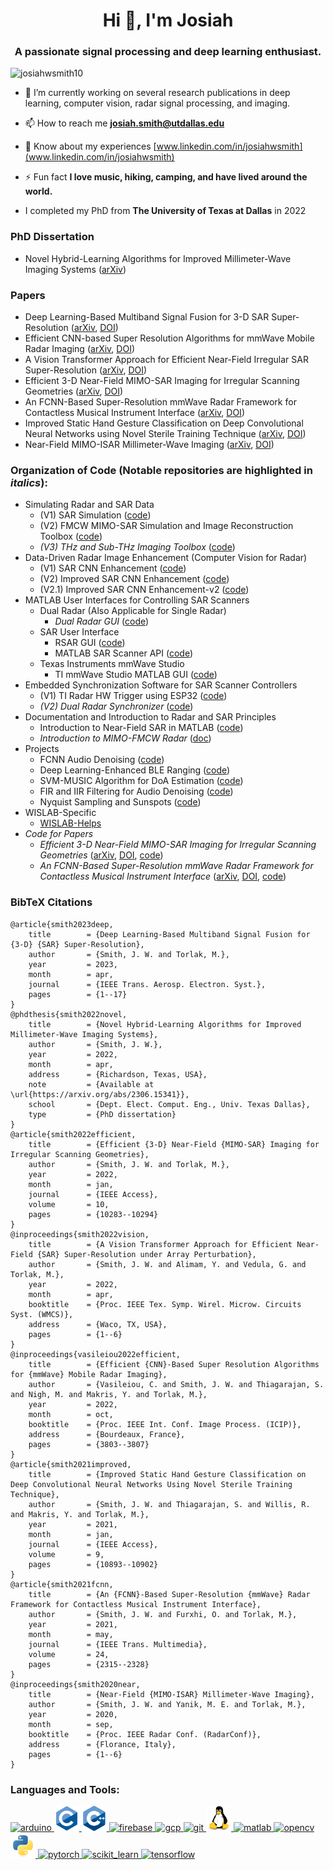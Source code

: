 <h1 align="center">Hi 👋, I'm Josiah</h1>
<h3 align="center">A passionate signal processing and deep learning enthusiast.</h3>

<p align="left"> <img src="https://komarev.com/ghpvc/?username=josiahwsmith10&label=Profile%20views&color=0e75b6&style=flat" alt="josiahwsmith10" /> </p>

- 🔭 I’m currently working on several research publications in deep learning, computer vision, radar signal processing, and imaging.

- 📫 How to reach me **josiah.smith@utdallas.edu**

- 📄 Know about my experiences [www.linkedin.com/in/josiahwsmith](www.linkedin.com/in/josiahwsmith)

- ⚡ Fun fact **I love music, hiking, camping, and have lived around the world.**

- I completed my PhD from **The University of Texas at Dallas** in 2022

### PhD Dissertation
- Novel Hybrid-Learning Algorithms for Improved Millimeter-Wave Imaging Systems ([arXiv](https://arxiv.org/abs/2306.15341))

### Papers
- Deep Learning-Based Multiband Signal Fusion for 3-D SAR Super-Resolution ([arXiv](https://arxiv.org/abs/2305.02017), [DOI](https://doi.org/10.1109/TAES.2023.3270111))
- Efficient CNN-based Super Resolution Algorithms for mmWave Mobile Radar Imaging ([arXiv](https://arxiv.org/abs/2305.02092), [DOI](https://doi.org/10.1109/ICIP46576.2022.9897190))
- A Vision Transformer Approach for Efficient Near-Field Irregular SAR Super-Resolution ([arXiv](https://arxiv.org/abs/2305.02074), [DOI](https://doi.org/10.1109/WMCS55582.2022.9866326))
- Efficient 3-D Near-Field MIMO-SAR Imaging for Irregular Scanning Geometries ([arXiv](https://arxiv.org/abs/2305.02064), [DOI](https://doi.org/10.1109/ACCESS.2022.3145370))
- An FCNN-Based Super-Resolution mmWave Radar Framework for Contactless Musical Instrument Interface ([arXiv](https://arxiv.org/abs/2305.01995), [DOI](https://doi.org/10.1109/TMM.2021.3079695))
- Improved Static Hand Gesture Classification on Deep Convolutional Neural Networks using Novel Sterile Training Technique ([arXiv](https://arxiv.org/abs/2305.02039), [DOI](https://doi.org/10.1109/ACCESS.2021.3051454))
- Near-Field MIMO-ISAR Millimeter-Wave Imaging ([arXiv](https://arxiv.org/abs/2305.02030), [DOI](https://doi.org/10.1109/RadarConf2043947.2020.9266412))

### Organization of Code (Notable repositories are highlighted in *italics*):
- Simulating Radar and SAR Data
    - (V1) SAR Simulation ([code](https://github.com/josiahwsmith10/sar-simulation-jws))
    - (V2) FMCW MIMO-SAR Simulation and Image Reconstruction Toolbox ([code](https://github.com/josiahwsmith10/FMCW-MIMO-SAR-Simulation-and-Image-Reconstruction-Toolbox))
    - *(V3) THz and Sub-THz Imaging Toolbox* ([code](https://github.com/josiahwsmith10/THz-and-Sub-THz-Imaging-Toolbox))
- Data-Driven Radar Image Enhancement (Computer Vision for Radar)
    - (V1) SAR CNN Enhancement ([code](https://github.com/josiahwsmith10/sar-cnn-enhancement))
    - (V2) Improved SAR CNN Enhancement ([code](https://github.com/josiahwsmith10/improved-sar-cnn-enhancement))
    - (V2.1) Improved SAR CNN Enhancement-v2 ([code](https://github.com/josiahwsmith10/improved-sar-cnn-enhancement-v2))
- MATLAB User Interfaces for Controlling SAR Scanners
    - Dual Radar (Also Applicable for Single Radar)
        - *Dual Radar GUI* ([code](https://github.com/josiahwsmith10/dual-radar-gui))
    - SAR User Interface
        - RSAR GUI ([code](https://github.com/josiahwsmith10/RSAR-GUI))
        - MATLAB SAR Scanner API ([code](https://github.com/josiahwsmith10/SAR-Scanner-Toolbox))
    - Texas Instruments mmWave Studio
        - TI mmWave Studio MATLAB GUI ([code](https://github.com/josiahwsmith10/mmWave-Studio-MATLAB-GUI-jws))
- Embedded Synchronization Software for SAR Scanner Controllers
    - (V1) TI Radar HW Trigger using ESP32 ([code](https://github.com/josiahwsmith10/single-TI-radar-HW-trigger-esp32))
    - *(V2) Dual Radar Synchronizer* ([code](https://github.com/josiahwsmith10/dual-radar-synchronizer))
- Documentation and Introduction to Radar and SAR Principles
    - Introduction to Near-Field SAR in MATLAB ([code](https://github.com/josiahwsmith10/SAR-Intro))
    - *Introduction to MIMO-FMCW Radar* ([doc](https://github.com/josiahwsmith10/Introduction-to-MIMO-FMCW-Radar))
- Projects
    - FCNN Audio Denoising ([code](https://github.com/josiahwsmith10/FCNN-audio-denoising))
    - Deep Learning-Enhanced BLE Ranging ([code](https://github.com/josiahwsmith10/deep-learning-BLE-ranging))
    - SVM-MUSIC Algorithm for DoA Estimation ([code](https://github.com/josiahwsmith10/svm-music-algorithm))
    - FIR and IIR Filtering for Audio Denoising ([code](https://github.com/josiahwsmith10/FIR-and-IIR-Filtering-for-Audio-Denoising))
    - Nyquist Sampling and Sunspots ([code](https://github.com/josiahwsmith10/sampling-and-sunspots))
- WISLAB-Specific
    - [WISLAB-Helps](https://github.com/josiahwsmith10/WISLAB-Helps)
- *Code for Papers*
    - *Efficient 3-D Near-Field MIMO-SAR Imaging for Irregular Scanning Geometries* ([arXiv](https://arxiv.org/abs/2305.02064), [DOI](https://doi.org/10.1109/ACCESS.2022.3145370), [code](https://github.com/josiahwsmith10/Efficient-3-D-Near-Field-MIMO-SAR-Imaging-for-Irregular-Scanning-Geometries))
    - *An FCNN-Based Super-Resolution mmWave Radar Framework for Contactless Musical Instrument Interface* ([arXiv](https://arxiv.org/abs/2305.01995), [DOI](https://doi.org/10.1109/TMM.2021.3079695), [code](https://github.com/josiahwsmith10/Radar-Musical-Instrument))
 
### BibTeX Citations
```
@article{smith2023deep,
	title        = {Deep Learning-Based Multiband Signal Fusion for {3-D} {SAR} Super-Resolution},
	author       = {Smith, J. W. and Torlak, M.},
	year         = 2023,
	month        = apr,
	journal      = {IEEE Trans. Aerosp. Electron. Syst.},
	pages        = {1--17}
}
@phdthesis{smith2022novel,
	title        = {Novel Hybrid-Learning Algorithms for Improved Millimeter-Wave Imaging Systems},
	author       = {Smith, J. W.},
	year         = 2022,
	month        = apr,
	address      = {Richardson, Texas, USA},
	note         = {Available at \url{https://arxiv.org/abs/2306.15341}},
	school       = {Dept. Elect. Comput. Eng., Univ. Texas Dallas},
	type         = {PhD dissertation}
}
@article{smith2022efficient,
	title        = {Efficient {3-D} Near-Field {MIMO-SAR} Imaging for Irregular Scanning Geometries},
	author       = {Smith, J. W. and Torlak, M.},
	year         = 2022,
	month        = jan,
	journal      = {IEEE Access},
	volume       = 10,
	pages        = {10283--10294}
}
@inproceedings{smith2022vision,
	title        = {A Vision Transformer Approach for Efficient Near-Field {SAR} Super-Resolution under Array Perturbation},
	author       = {Smith, J. W. and Alimam, Y. and Vedula, G. and Torlak, M.},
	year         = 2022,
	month        = apr,
	booktitle    = {Proc. IEEE Tex. Symp. Wirel. Microw. Circuits Syst. (WMCS)},
	address      = {Waco, TX, USA},
	pages        = {1--6}
}
@inproceedings{vasileiou2022efficient,
	title        = {Efficient {CNN}-Based Super Resolution Algorithms for {mmWave} Mobile Radar Imaging},
	author       = {Vasileiou, C. and Smith, J. W. and Thiagarajan, S. and Nigh, M. and Makris, Y. and Torlak, M.},
	year         = 2022,
	month        = oct,
	booktitle    = {Proc. IEEE Int. Conf. Image Process. (ICIP)},
	address      = {Bourdeaux, France},
	pages        = {3803--3807}
}
@article{smith2021improved,
	title        = {Improved Static Hand Gesture Classification on Deep Convolutional Neural Networks Using Novel Sterile Training Technique},
	author       = {Smith, J. W. and Thiagarajan, S. and Willis, R. and Makris, Y. and Torlak, M.},
	year         = 2021,
	month        = jan,
	journal      = {IEEE Access},
	volume       = 9,
	pages        = {10893--10902}
}
@article{smith2021fcnn,
	title        = {An {FCNN}-Based Super-Resolution {mmWave} Radar Framework for Contactless Musical Instrument Interface},
	author       = {Smith, J. W. and Furxhi, O. and Torlak, M.},
	year         = 2021,
	month        = may,
	journal      = {IEEE Trans. Multimedia},
	volume       = 24,
	pages        = {2315--2328}
}
@inproceedings{smith2020near,
	title        = {Near-Field {MIMO-ISAR} Millimeter-Wave Imaging},
	author       = {Smith, J. W. and Yanik, M. E. and Torlak, M.},
	year         = 2020,
	month        = sep,
	booktitle    = {Proc. IEEE Radar Conf. (RadarConf)},
	address      = {Florance, Italy},
	pages        = {1--6}
}
```

<h3 align="left">Languages and Tools:</h3>
<p align="left"> <a href="https://www.arduino.cc/" target="_blank"> <img src="https://cdn.worldvectorlogo.com/logos/arduino-1.svg" alt="arduino" width="40" height="40"/> </a> <a href="https://www.cprogramming.com/" target="_blank"> <img src="https://raw.githubusercontent.com/devicons/devicon/master/icons/c/c-original.svg" alt="c" width="40" height="40"/> </a> <a href="https://www.w3schools.com/cpp/" target="_blank"> <img src="https://raw.githubusercontent.com/devicons/devicon/master/icons/cplusplus/cplusplus-original.svg" alt="cplusplus" width="40" height="40"/> </a> <a href="https://firebase.google.com/" target="_blank"> <img src="https://www.vectorlogo.zone/logos/firebase/firebase-icon.svg" alt="firebase" width="40" height="40"/> </a> <a href="https://cloud.google.com" target="_blank"> <img src="https://www.vectorlogo.zone/logos/google_cloud/google_cloud-icon.svg" alt="gcp" width="40" height="40"/> </a> <a href="https://git-scm.com/" target="_blank"> <img src="https://www.vectorlogo.zone/logos/git-scm/git-scm-icon.svg" alt="git" width="40" height="40"/> </a> <a href="https://www.linux.org/" target="_blank"> <img src="https://raw.githubusercontent.com/devicons/devicon/master/icons/linux/linux-original.svg" alt="linux" width="40" height="40"/> </a> <a href="https://www.mathworks.com/" target="_blank"> <img src="https://upload.wikimedia.org/wikipedia/commons/2/21/Matlab_Logo.png" alt="matlab" width="40" height="40"/> </a> <a href="https://opencv.org/" target="_blank"> <img src="https://www.vectorlogo.zone/logos/opencv/opencv-icon.svg" alt="opencv" width="40" height="40"/> </a> <a href="https://www.python.org" target="_blank"> <img src="https://raw.githubusercontent.com/devicons/devicon/master/icons/python/python-original.svg" alt="python" width="40" height="40"/> </a> <a href="https://pytorch.org/" target="_blank"> <img src="https://www.vectorlogo.zone/logos/pytorch/pytorch-icon.svg" alt="pytorch" width="40" height="40"/> </a> <a href="https://scikit-learn.org/" target="_blank"> <img src="https://upload.wikimedia.org/wikipedia/commons/0/05/Scikit_learn_logo_small.svg" alt="scikit_learn" width="40" height="40"/> </a> <a href="https://www.tensorflow.org" target="_blank"> <img src="https://www.vectorlogo.zone/logos/tensorflow/tensorflow-icon.svg" alt="tensorflow" width="40" height="40"/> </a> </p>
